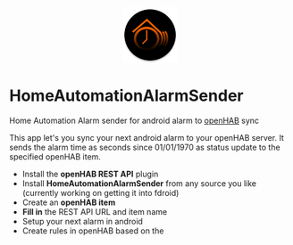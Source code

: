<p align=center>
  <img alt="Logo" src="fastlane/metadata/android/en-US/images/icon.png" width="100"/>
</p>

# HomeAutomationAlarmSender
Home Automation Alarm sender for android alarm to [openHAB](https://openhab.org) sync

This app let's you sync your next android alarm to your openHAB server. It sends the alarm time as seconds since 01/01/1970 as status update to the specified openHAB item.

- Install the **openHAB REST API** plugin
- Install **HomeAutomationAlarmSender** from any source you like (currently working on getting it into fdroid)
- Create an **openHAB item**
- **Fill in** the REST API URL and item name
- Setup your next alarm in android
- Create rules in openHAB based on the 
